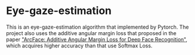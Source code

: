 # Eye-gaze-estimation
This is an eye-gaze-estimation algorithm that implemented by Pytorch. The project also uses the additive angular margin loss that proposed in the paper ["ArcFace: Additive Angular Margin Loss for Deep Face Recognition"](https://arxiv.org/abs/1801.07698), which acquires higher accuracy than that use Softmax Loss.
